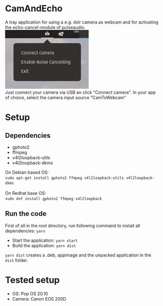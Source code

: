 # CamAndEcho
A tray application for using a e.g. dslr camera as webcam and for activating the echo-cancel-module of pulseaudio.
</br>
<img src="./screenshot.png">
</br>
Just connect your camera via USB an click "Connect camera".
In your app of choice, select the camera input source "CamToWebcam"


# Setup
## Dependencies
- gphoto2
- ffmpeg
- v4l2loopback-utils
- v4l2loopback-dkms

On Debian based OS:</br>
```sudo apt-get install gphoto2 ffmpeg v4l2loopback-utils v4l2loopback-dkms```
</br></br>
On Redhat base OS:</br>
```sudo dnf install gphoto2 ffmpeg v4l2loopback```

## Run the code
First of all in the root directory, run following command to install all dependencies:
```yarn```

- Start the application: ```yarn start```
- Build the application: ```yarn dist```

```yarn dist``` creates a .deb, appimage and the unpacked application in the ```dist``` folder.

# Tested setup
- OS: Pop OS 20.10
- Camera: Canon EOS 200D